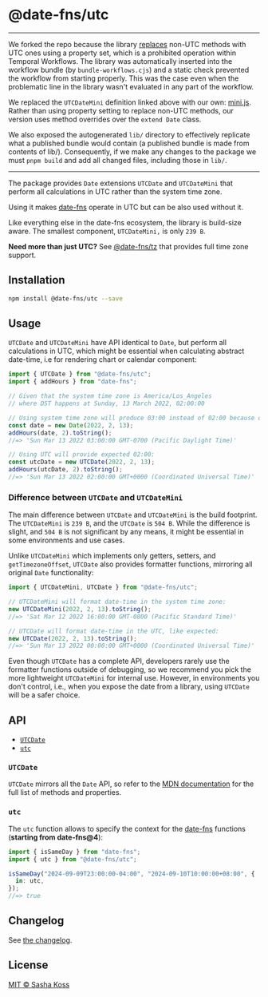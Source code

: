 # @date-fns/utc

---

We forked the repo because the library [replaces][1] non-UTC methods with UTC ones using a property set, which is a prohibited operation within Temporal Workflows. The library was automatically inserted into the workflow bundle (by `bundle-workflows.cjs`) and a static check prevented the workflow from starting properly. This was the case even when the problematic line in the library wasn't evaluated in any part of the workflow.

We replaced the `UTCDateMini` definition linked above with our own: [mini.js](src/date/mini.js). Rather than using property setting to replace non-UTC methods, our version uses method overrides over the `extend Date` class.

[1]: https://github.com/date-fns/utc/blob/d2b7442216d72a5dbdc23519aef067d998c7c58b/src/date/mini.js#L27


We also exposed the autogenerated `lib/` directory to effectively replicate what a published bundle would contain (a published bundle is made from contents of lib/). Consequently, if we make any changes to the package we must `pnpm build` and add all changed files, including those in `lib/`.

---

The package provides `Date` extensions `UTCDate` and `UTCDateMini` that perform all calculations in UTC rather than the system time zone.

Using it makes [date-fns] operate in UTC but can be also used without it.

Like everything else in the date-fns ecosystem, the library is build-size aware. The smallest component, `UTCDateMini,` is only `239 B`.

**Need more than just UTC?** See [@date-fns/tz](https://github.com/date-fns/tz) that provides full time zone support.

## Installation

```bash
npm install @date-fns/utc --save
```

## Usage

`UTCDate` and `UTCDateMini` have API identical to `Date`, but perform all calculations in UTC, which might be essential when calculating abstract date-time, i.e for rendering chart or calendar component:

```ts
import { UTCDate } from "@date-fns/utc";
import { addHours } from "date-fns";

// Given that the system time zone is America/Los_Angeles
// where DST happens at Sunday, 13 March 2022, 02:00:00

// Using system time zone will produce 03:00 instead of 02:00 because of DST:
const date = new Date(2022, 2, 13);
addHours(date, 2).toString();
//=> 'Sun Mar 13 2022 03:00:00 GMT-0700 (Pacific Daylight Time)'

// Using UTC will provide expected 02:00:
const utcDate = new UTCDate(2022, 2, 13);
addHours(utcDate, 2).toString();
//=> 'Sun Mar 13 2022 02:00:00 GMT+0000 (Coordinated Universal Time)'
```

### Difference between `UTCDate` and `UTCDateMini`

The main difference between `UTCDate` and `UTCDateMini` is the build footprint. The `UTCDateMini` is `239 B`, and the `UTCDate` is `504 B`. While the difference is slight, and `504 B` is not significant by any means, it might be essential in some environments and use cases.

Unlike `UTCDateMini` which implements only getters, setters, and `getTimezoneOffset`, `UTCDate` also provides formatter functions, mirroring all original `Date` functionality:

```ts
import { UTCDateMini, UTCDate } from "@date-fns/utc";

// UTCDateMini will format date-time in the system time zone:
new UTCDateMini(2022, 2, 13).toString();
//=> 'Sat Mar 12 2022 16:00:00 GMT-0800 (Pacific Standard Time)'

// UTCDate will format date-time in the UTC, like expected:
new UTCDate(2022, 2, 13).toString();
//=> 'Sun Mar 13 2022 00:00:00 GMT+0000 (Coordinated Universal Time)'
```

Even though `UTCDate` has a complete API, developers rarely use the formatter functions outside of debugging, so we recommend you pick the more lightweight `UTCDateMini` for internal use. However, in environments you don't control, i.e., when you expose the date from a library, using `UTCDate` will be a safer choice.

## API

- [`UTCDate`](#utcdate)
- [`utc`](#utc)

### `UTCDate`

`UTCDate` mirrors all the `Date` API, so refer to the [MDN documentation](https://developer.mozilla.org/en-US/docs/Web/JavaScript/Reference/Global_Objects/Date) for the full list of methods and properties.

### `utc`

The `utc` function allows to specify the context for the [date-fns] functions (**starting from date-fns@4**):

```ts
import { isSameDay } from "date-fns";
import { utc } from "@date-fns/utc";

isSameDay("2024-09-09T23:00:00-04:00", "2024-09-10T10:00:00+08:00", {
  in: utc,
});
//=> true
```

## Changelog

See [the changelog](./CHANGELOG.md).

## License

[MIT © Sasha Koss](https://kossnocorp.mit-license.org/)

[date-fns]: https://date-fns.org
